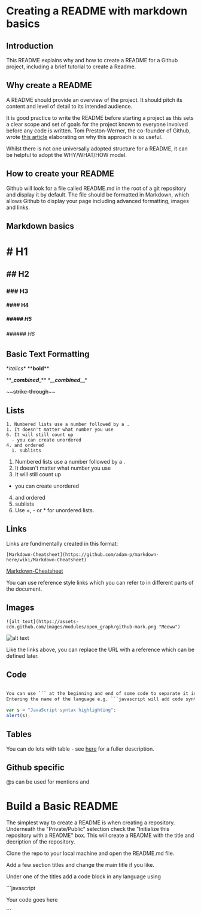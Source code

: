 # Creating a README with markdown basics

## Introduction

This README explains why and how to create a README for a Github project, including a brief tutorial to create a Readme.

## Why create a README

A README should provide an overview of the project. It should pitch its content and level of detail to its intended audience.

It is good practice to write the README before starting a project as this sets a clear scope and set of goals for the project known to everyone involved before any code is written. Tom Preston-Werner, the co-founder of Github, wrote [this article](http://tom.preston-werner.com/2010/08/23/readme-driven-development.html) elaborating on why this approach is so useful.

Whilst there is not one universally adopted structure for a README, it can be helpful to adopt the WHY/WHAT/HOW model.

## How to create your README

Github will look for a file called README.md in the root of a git repository and display it by default. The file should be formatted in Markdown, which allows Github to display your page including advanced formatting, images and links.

## Markdown basics

# \#           H1
## \#\#         H2
### \#\#\#       H3
#### \#\#\#\#     H4
##### \#\#\#\#\#   H5
###### \#\#\#\#\#\# H6

## Basic Text Formatting

\**italics*\*
\*\***bold**\*\*

\*\*\_**_combined_**\_\*\*
 \*\_\_**_combined_**\_\_\*

\~\~~~strike-through~~\~\~

## Lists


```
1. Numbered lists use a number followed by a .
1. It doesn't matter what number you use
6. It will still count up
  - you can create unordered
4. and ordered
  1. sublists
```


1. Numbered lists use a number followed by a .
1. It doesn't matter what number you use
6. It will still count up
  - you can create unordered
4. and ordered
  1. sublists  
5. Use \+, \- or \* for unordered lists.


##  Links

Links are fundmentally created in this format:

```
[Markdown-Cheatsheet](https://github.com/adam-p/markdown-here/wiki/Markdown-Cheatsheet)
```

[Markdown-Cheatsheet](https://github.com/adam-p/markdown-here/wiki/Markdown-Cheatsheet)

You can use reference style links which you can refer to in different parts of the document.

## Images
```
![alt text](https://assets-cdn.github.com/images/modules/open_graph/github-mark.png "Meoww")
```

![alt text](https://assets-cdn.github.com/images/modules/open_graph/github-mark.png "Meoww")

Like the links above, you can replace the URL with a reference which can be defined later.

## Code

```Markdown

You can use ``` at the beginning and end of some code to separate it into a code block.
Entering the name of the language e.g. ```javascript will add code syntax.

```

```javascript
var s = "JavaScript syntax highlighting";
alert(s);
```

## Tables
You can do lots with table - see [here](https://github.com/adam-p/markdown-here/wiki/Markdown-Cheatsheet) for a fuller description.

## Github specific
@s can be used for mentions and

# Build a Basic README

The simplest way to create a README is when creating a repository. Underneath the "Private/Public" selection check the "Initialize this repository with a README" box. This will create a README with the title and decription of the repository.

Clone the repo to your local machine and open the README.md file.

Add a few section titles and change the main title if you like.

Under one of the titles add a code block in any language using

\`\`\`javascript

Your code goes here

\`\`\`
